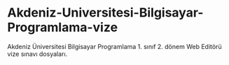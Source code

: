 # Akdeniz-Universitesi-Bilgisayar-Programlama-vize
Akdeniz Üniversitesi Bilgisayar Programlama 1. sınıf 2. dönem Web Editörü vize sınavı dosyaları.
